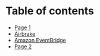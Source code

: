 # Table of contents

* [Page 1](README.md)
* [Airbrake](airbrake.md)
* [Amazon EventBridge](amazon-eventbridge.md)
* [Page 2](page-2.md)

